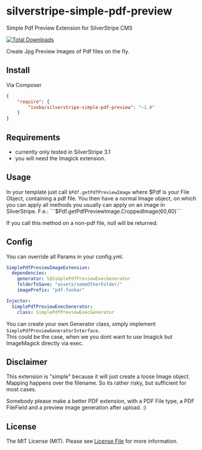 silverstripe-simple-pdf-preview
===============================

Simple Pdf Preview Extension for SilverStripe CMS

[![Total Downloads](https://poser.pugx.org/ivoba/silverstripe-simple-pdf-preview/downloads.png)](https://packagist.org/packages/ivoba/silverstripe-simple-pdf-preview)

Create Jpg Preview Images of Pdf files on the fly.  


## Install

Via Composer

``` json
{
    "require": {
        "ivoba/silverstripe-simple-pdf-preview": "~1.0"
    }
}
```

## Requirements
- currently only tested in SilverStripe 3.1
- you will need the Imagick extension.


## Usage
In your template just call ```$Pdf.getPdfPreviewImage``` where $Pdf is your File Object, containing a pdf file.  
You then have a normal Image object, on which you can apply all methods you usually can apply on an image in SilverStripe.  
F.e.: ```$Pdf.getPdfPreviewImage.CroppedImage(60,60)```  

If you call this method on a non-pdf file, null will be returned.  

## Config
You can override all Params in your config.yml.  

``` yaml
SimplePdfPreviewImageExtension:
  dependencies:
    generator: %$SimplePdfPreviewExecGenerator
    folderToSave: "assets/someOtherFolder/"
    imagePrefix: "pdf-foobar"

Injector:
  SimplePdfPreviewExecGenerator:
    class: SimplePdfPreviewExecGenerator
```
You can create your own Generator class, simply implement ```SimplePdfPreviewGeneratorInterface```.  
This could be the case, when we you dont want to use Imagick but ImageMagick directly via exec.


## Disclaimer

This extension is "simple" because it will just create a loose Image object.  
Mapping happens over the filename. So its rather risky, but sufficient for most cases.  

Somebody please make a better PDF extension, with a PDF File type, a PDF FileField and a preview image generation after upload. :)  

## License

The MIT License (MIT). Please see [License File](https://github.com/ivoba/silverstripe-simple-pdf-preview/blob/master/LICENSE) for more information.
